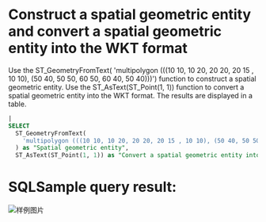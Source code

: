 # Construct a spatial geometric entity and convert a spatial geometric entity into the WKT format

Use the ST_GeometryFromText( 'multipolygon (((10 10, 10 20, 20 20, 20 15 , 10 10), (50 40, 50 50, 60 50, 60 40, 50 40)))') function to construct a spatial geometric entity.
Use the ST_AsText(ST_Point(1, 1)) function to convert a spatial geometric entity into the WKT format.
The results are displayed in a table.

```SQL
|
SELECT
  ST_GeometryFromText(
    'multipolygon (((10 10, 10 20, 20 20, 20 15 , 10 10), (50 40, 50 50, 60 50, 60 40, 50 40)))'
  ) as "Spatial geometric entity",
  ST_AsText(ST_Point(1, 1)) as "Convert a spatial geometric entity into the WKT format"
```

# SQLSample query result:

![样例图片](https://img.alicdn.com/tfs/TB13lpaeSR26e4jSZFEXXbwuXXa-671-454.png)
